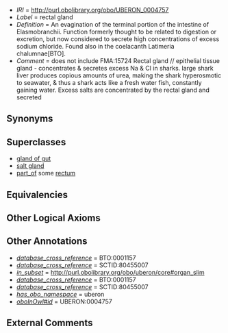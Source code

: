  * *IRI* = http://purl.obolibrary.org/obo/UBERON_0004757
 * *Label* = rectal gland
 * *Definition* = An evagination of the terminal portion of the intestine of Elasmobranchii. Function formerly thought to be related to digestion or excretion, but now considered to secrete high concentrations of excess sodium chloride. Found also in the coelacanth Latimeria chalumnae[BTO].
 * *Comment* = does not include FMA:15724 Rectal gland // epithelial tissue gland - concentrates & secretes excess Na & Cl in sharks. large shark liver produces copious amounts of urea, making the shark hyperosmotic to seawater, & thus a shark acts like a fresh water fish, constantly gaining water. Excess salts are concentrated by the rectal gland and secreted

## Synonyms


## Superclasses

 * [gland of gut](../../UBERON/08/UBERON_0003408.md)
 * [salt gland](../../UBERON/58/UBERON_0004758.md)
 * [part_of](../../BFO/50/BFO_0000050.md) some [rectum](../../UBERON/52/UBERON_0001052.md)

## Equivalencies


## Other Logical Axioms


## Other Annotations

 * *[database_cross_reference](../../ef/oboInOwl#hasDbXref.md)* = BTO:0001157
 * *[database_cross_reference](../../ef/oboInOwl#hasDbXref.md)* = SCTID:80455007
 * *[in_subset](../../et/oboInOwl#inSubset.md)* = http://purl.obolibrary.org/obo/uberon/core#organ_slim
 * *[database_cross_reference](../../ef/oboInOwl#hasDbXref.md)* = BTO:0001157
 * *[database_cross_reference](../../ef/oboInOwl#hasDbXref.md)* = SCTID:80455007
 * *[has_obo_namespace](../../ce/oboInOwl#hasOBONamespace.md)* = uberon
 * *[oboInOwl#id](../../id/oboInOwl#id.md)* = UBERON:0004757

## External Comments

